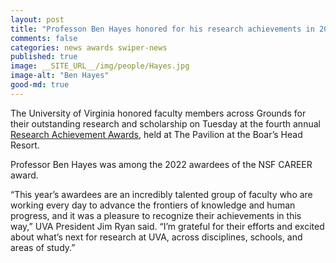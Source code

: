 ```yaml
---
layout: post
title: "Professon Ben Hayes honored for his research achievements in 2022"
comments: false
categories: news awards swiper-news
published: true
image: __SITE_URL__/img/people/Hayes.jpg
image-alt: "Ben Hayes"
good-md: true
---
```


The University of Virginia honored faculty members across Grounds for their outstanding research and scholarship on Tuesday at the fourth annual [Research Achievement Awards](https://news.virginia.edu/content/uva-honors-faculty-their-research-and-scholarship-0), held at The Pavilion at the Boar’s Head Resort.

Professor Ben Hayes was among the 2022 awardees of the NSF CAREER award.

“This year’s awardees are an incredibly talented group of faculty who are working every day to advance the frontiers of knowledge and human progress, and it was a pleasure to recognize their achievements in this way,” UVA President Jim Ryan said. “I’m grateful for their efforts and excited about what’s next for research at UVA, across disciplines, schools, and areas of study.”